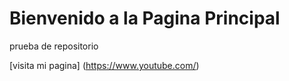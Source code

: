 # Bienvenido a la Pagina Principal
prueba de repositorio

[visita mi pagina] (https://www.youtube.com/)
